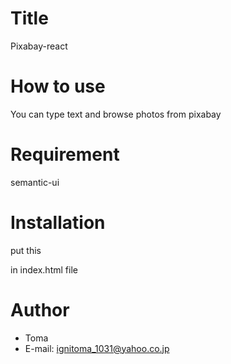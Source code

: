 
# Title

Pixabay-react

# How to use

You can type text and browse photos from pixabay 

# Requirement

semantic-ui

# Installation

put this

<link rel='stylesheet' href='https://cdnjs.cloudflare.com/ajax/libs/semantic-ui/2.4.1/semantic.min.js' />

in index.html file

# Author

* Toma
* E-mail: ignitoma_1031@yahoo.co.jp
